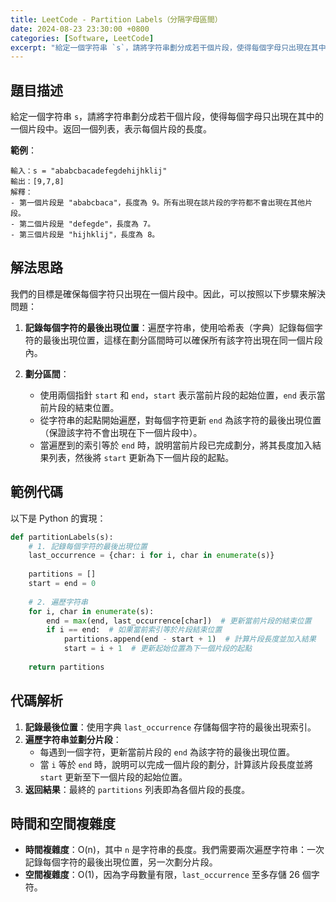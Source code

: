 ```yaml
---
title: LeetCode - Partition Labels（分隔字母區間）
date: 2024-08-23 23:30:00 +0800
categories: [Software, LeetCode]
excerpt: "給定一個字符串 `s`，請將字符串劃分成若干個片段，使得每個字母只出現在其中的一個片段中。返回一個列表，表示每個片段的長度"
---
```


## 題目描述
給定一個字符串 `s`，請將字符串劃分成若干個片段，使得每個字母只出現在其中的一個片段中。返回一個列表，表示每個片段的長度。

**範例**：

```
輸入：s = "ababcbacadefegdehijhklij"
輸出：[9,7,8]
解釋：
- 第一個片段是 "ababcbaca"，長度為 9。所有出現在該片段的字符都不會出現在其他片段。
- 第二個片段是 "defegde"，長度為 7。
- 第三個片段是 "hijhklij"，長度為 8。
```

## 解法思路
我們的目標是確保每個字符只出現在一個片段中。因此，可以按照以下步驟來解決問題：

1. **記錄每個字符的最後出現位置**：遍歷字符串，使用哈希表（字典）記錄每個字符的最後出現位置，這樣在劃分區間時可以確保所有該字符出現在同一個片段內。

2. **劃分區間**：
   - 使用兩個指針 `start` 和 `end`，`start` 表示當前片段的起始位置，`end` 表示當前片段的結束位置。
   - 從字符串的起點開始遍歷，對每個字符更新 `end` 為該字符的最後出現位置（保證該字符不會出現在下一個片段中）。
   - 當遍歷到的索引等於 `end` 時，說明當前片段已完成劃分，將其長度加入結果列表，然後將 `start` 更新為下一個片段的起點。

## 範例代碼

以下是 Python 的實現：

```python
def partitionLabels(s):
    # 1. 記錄每個字符的最後出現位置
    last_occurrence = {char: i for i, char in enumerate(s)}
    
    partitions = []
    start = end = 0
    
    # 2. 遍歷字符串
    for i, char in enumerate(s):
        end = max(end, last_occurrence[char])  # 更新當前片段的結束位置
        if i == end:  # 如果當前索引等於片段結束位置
            partitions.append(end - start + 1)  # 計算片段長度並加入結果
            start = i + 1  # 更新起始位置為下一個片段的起點
    
    return partitions
```

## 代碼解析
1. **記錄最後位置**：使用字典 `last_occurrence` 存儲每個字符的最後出現索引。
2. **遍歷字符串並劃分片段**：
   - 每遇到一個字符，更新當前片段的 `end` 為該字符的最後出現位置。
   - 當 `i` 等於 `end` 時，說明可以完成一個片段的劃分，計算該片段長度並將 `start` 更新至下一個片段的起始位置。
3. **返回結果**：最終的 `partitions` 列表即為各個片段的長度。

## 時間和空間複雜度
- **時間複雜度**：O(n)，其中 `n` 是字符串的長度。我們需要兩次遍歷字符串：一次記錄每個字符的最後出現位置，另一次劃分片段。
- **空間複雜度**：O(1)，因為字母數量有限，`last_occurrence` 至多存儲 26 個字符。
